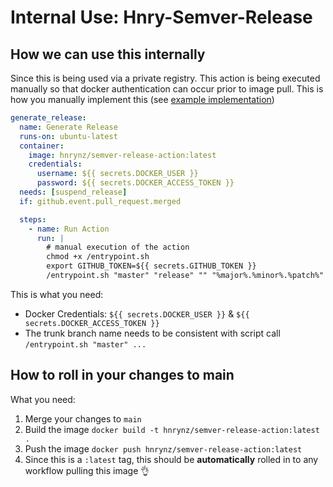 # Internal Use: Hnry-Semver-Release

## How we can use this internally

Since this is being used via a private registry. This action is being executed manually so that docker authentication can occur prior to image pull. This is how you manually implement this (see [example implementation](https://github.com/HnryNZ/hnry-rails/blob/master/.github/workflows/auto-releaser.yml#L36))

```yaml
generate_release:
  name: Generate Release
  runs-on: ubuntu-latest
  container:
    image: hnrynz/semver-release-action:latest
    credentials:
      username: ${{ secrets.DOCKER_USER }}
      password: ${{ secrets.DOCKER_ACCESS_TOKEN }}
  needs: [suspend_release]
  if: github.event.pull_request.merged

  steps:
    - name: Run Action
      run: |
        # manual execution of the action
        chmod +x /entrypoint.sh
        export GITHUB_TOKEN=${{ secrets.GITHUB_TOKEN }}
        /entrypoint.sh "master" "release" "" "%major%.%minor%.%patch%"
```

This is what you need:

- Docker Credentials: `${{ secrets.DOCKER_USER }}` & `${{ secrets.DOCKER_ACCESS_TOKEN }}`
- The trunk branch name needs to be consistent with script call `/entrypoint.sh "master" ...`

## How to roll in your changes to main

What you need:

1. Merge your changes to `main`
2. Build the image `docker build -t hnrynz/semver-release-action:latest .`
3. Push the image `docker push hnrynz/semver-release-action:latest`
4. Since this is a `:latest` tag, this should be **automatically** rolled in to any workflow pulling this image 👌


<!-- # Semver Release Github Action ![](https://github.com/K-Phoen/semver-release-action/workflows/CI/badge.svg)

Automatically create [SemVer](https://semver.org/) compliant releases based on
PR labels.

Assuming that a PR is tagged with a "*semver-compliant*" label (*patch*, *minor* or *major*),
then this action can create a tag and a GitHub release when it is merged.

**Note:** to determine the base tag for the increment, this action will try to
find the most recent tag complying to [SemVer](https://semver.org/). No
additional setup is required.

## Inputs

### `release_branch`

**Required** Branch to tag. Default `"master"`.

### `release_strategy`

**Required** Release strategy. Default `"release"` (`release`: creates a GitHub
release ; `tag`: creates a lightweight tag ; `none`: computes the next
[SemVer](https://semver.org/) version but does not create a release or tag).

### `tag_format`

**Optional** Format used to create tags. Default `"v%major%.%minor%.%patch%"`.

### `tag`

**Optional** Tag to use. If left undefined, it will be computed using the tags
already present in the repository.

## Outputs

### `tag`

The newly created tag.

## Example usage

```yaml
# .github/workflows/release.yml
name: Release

on:
  pull_request:
    types: [closed]

jobs:
  build:
    runs-on: ubuntu-latest

    if: github.event.pull_request.merged

    steps:
      - name: Tag
        uses: K-Phoen/semver-release-action@master
        with:
          release_branch: master
        env:
          GITHUB_TOKEN: ${{ secrets.GITHUB_TOKEN }}

```

## License

This library is under the [MIT](LICENSE.md) license. -->
